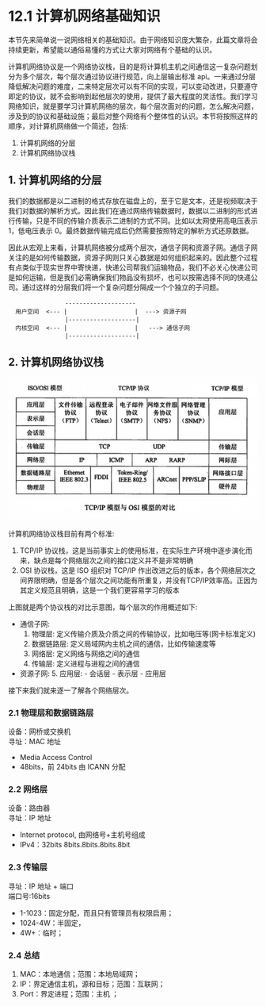 # 12.1 计算机网络基础知识
本节先来简单说一说网络相关的基础知识。由于网络知识庞大繁杂，此篇文章将会持续更新，希望能以通俗易懂的方式让大家对网络有个基础的认识。

计算机网络协议是一个网络协议栈，目的是将计算机主机之间通信这一复杂问题划分为多个层次，每个层次通过协议进行规范，向上层输出标准 api。一来通过分层降低解决问题的难度，二来特定层次可以有不同的实现，可以变动改进，只要遵守即定的协议，就不会影响到起他层次的使用，提供了最大程度的灵活性。我们学习网络知识，就是要学习计算机网络的层次，每个层次面对的问题，怎么解决问题，涉及到的协议和基础设施；最后对整个网络有个整体性的认识。本节将按照这样的顺序，对计算机网络做一个简述，包括:
1. 计算机网络的分层
2. 计算机网络协议栈

## 1. 计算机网络的分层
我们的数据都是以二进制的格式存放在磁盘上的，至于它是文本，还是视频取决于我们对数据的解析方式。因此我们在通过网络传输数据时，数据以二进制的形式进行传输，只是不同的传输介质表示二进制的方式不同。比如以太网使用高电压表示 1，低电压表示 0。最终数据传输完成后仍然需要按照特定的解析方式还原数据。

因此从宏观上来看，计算机网络被分成两个层次，通信子网和资源子网。通信子网关注的是如何传输数据，资源子网则只关心数据是如何组织起来的。因此整个过程有点类似于现实世界中寄快递，快递公司帮我们运输物品，我们不必关心快递公司是如何运输，但是我们必需确保我们物品没有损坏，也可以按需选择不同的快递公司。通过这样的分层我们将一个复杂问题分隔成一个个独立的子问题。

```
                --------------------
  用户空间  <--- |                   |  ---> 资源子网
                |-------------------|
  内核空间  <--- |                   |   ---> 通信子网
                |-------------------|
```

## 2. 计算机网络协议栈
![tcp_ip](../images/12/tcp_ip_iso.jpg)

计算机网络协议栈目前有两个标准:
1. TCP/IP 协议栈，这是当前事实上的使用标准，在实际生产环境中逐步演化而来，缺点是每个网络层次之间的接口定义并不是非常明确
2. OSI 协议栈，这是 ISO 组织对 TCP/IP 作出改进之后的版本，各个网络层次之间界限明确，但是各个层次之间功能有所重复，并没有TCP/IP效率高。正因为其定义规范且明确，这是一个我们更容易学习的版本

上图就是两个协议栈的对比示意图，每个层次的作用概述如下:
- 通信子网:
  1. 物理层: 定义传输介质及介质之间的传输协议，比如电压等(网卡标准定义)
  2. 数据链路层: 定义局域网内主机之间的通信，比如传输速度等
  3. 网络层: 定义网络与网络之间的通信
  4. 传输层: 定义进程与进程之间的通信
- 资源子网:
  5. 应用层:
      - 会话层
      - 表示层
      - 应用层

接下来我们就来逐一了解各个网络层次。

### 2.1 物理层和数据链路层
设备：网桥或交换机  
寻址：MAC 地址
  - Media Access Control
  - 48bits，前 24bits 由 ICANN 分配

### 2.2 网络层
设备：路由器  
寻址：IP 地址
  - Internet protocol, 由网络号+主机号组成
  - IPv4：32bits 8bits.8bits.8bits.8bit

### 2.3 传输层
寻址：IP 地址 + 端口  
端口号:16bits
  - 1-1023：固定分配，而且只有管理员有权限启用；
  - 1024-4W：半固定，
  - 4W+：临时；

### 2.4 总结
1. MAC：本地通信；范围：本地局域网；
2. IP：界定通信主机，源和目标；范围：互联网；
3. Port：界定进程；范围：主机 ；
